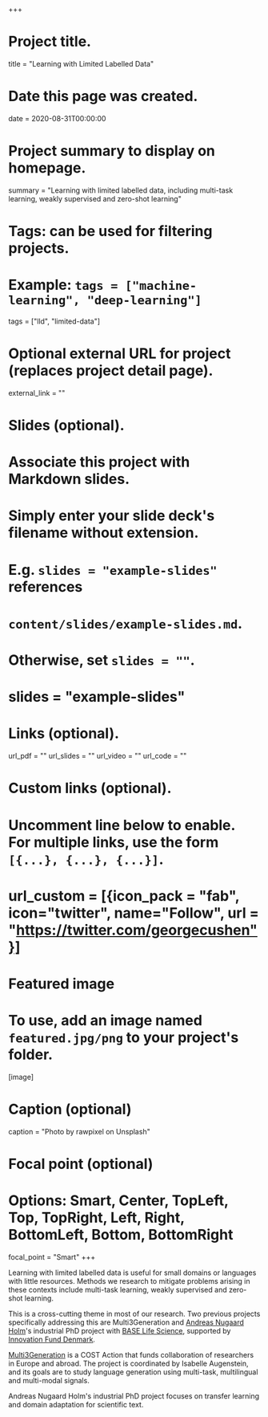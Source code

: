 +++
# Project title.
title = "Learning with Limited Labelled Data"

# Date this page was created.
date = 2020-08-31T00:00:00

# Project summary to display on homepage.
summary = "Learning with limited labelled data, including multi-task learning, weakly supervised and zero-shot learning"

# Tags: can be used for filtering projects.
# Example: `tags = ["machine-learning", "deep-learning"]`
tags = ["lld", "limited-data"]

# Optional external URL for project (replaces project detail page).
external_link = ""

# Slides (optional).
#   Associate this project with Markdown slides.
#   Simply enter your slide deck's filename without extension.
#   E.g. `slides = "example-slides"` references 
#   `content/slides/example-slides.md`.
#   Otherwise, set `slides = ""`.
# slides = "example-slides"

# Links (optional).
url_pdf = ""
url_slides = ""
url_video = ""
url_code = ""

# Custom links (optional).
#   Uncomment line below to enable. For multiple links, use the form `[{...}, {...}, {...}]`.
# url_custom = [{icon_pack = "fab", icon="twitter", name="Follow", url = "https://twitter.com/georgecushen"}]

# Featured image
# To use, add an image named `featured.jpg/png` to your project's folder. 
[image]
  # Caption (optional)
  caption = "Photo by rawpixel on Unsplash"
  
  # Focal point (optional)
  # Options: Smart, Center, TopLeft, Top, TopRight, Left, Right, BottomLeft, Bottom, BottomRight
  focal_point = "Smart"
+++

Learning with limited labelled data is useful for small domains or languages with little resources. Methods we research to mitigate problems arising in these contexts include multi-task learning, weakly supervised and zero-shot learning. 

This is a cross-cutting theme in most of our research. Two previous projects specifically addressing this are Multi3Generation and <a href="https://scholar.google.co.uk/citations?user=CLOC3rEAAAAJ">Andreas Nugaard Holm</a>'s industrial PhD project with <a href="https://www.baselifescience.com/">BASE Life Science</a>, supported by <a href="https://innovationsfonden.dk/en">Innovation Fund Denmark</a>.

<a href="https://www.cost.eu/actions/CA18231/#tabs%7CName:overview">Multi3Generation</a> is a COST Action that funds collaboration of researchers in Europe and abroad. The project is coordinated by Isabelle Augenstein, and its goals are to study language generation using multi-task, multilingual and multi-modal signals.

Andreas Nugaard Holm's industrial PhD project focuses on transfer learning and domain adaptation for scientific text.

